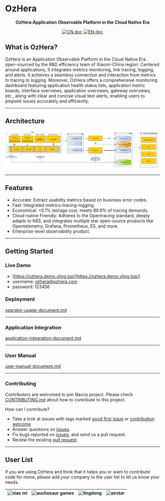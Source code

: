 # OzHera

<p align="center">
<b>OzHera:Application Observable Platform in the Cloud Native Era</b>
</p>

<p align="center">
<a href="README_CN.md"><img src="./readme/images/doc_logo_cn.svg" alt="CN doc"></a>
<a href="README.md"><img src="./readme/images/doc_logo_english.svg" alt="EN doc"></a>
</p>


## What is OzHera?
OzHera is an Application Observable Platform in the Cloud Native Era. open-sourced by the R&D efficiency team of Xiaomi-China region. Centered around applications, it integrates metrics monitoring, link tracing, logging, and alerts. It achieves a seamless connection and interaction from metrics to tracing to logging. Moreover, OzHera offers a comprehensive monitoring dashboard featuring application health status lists, application metric boards, interface overviews, application overviews, gateway overviews, etc., along with clear and concise visual text alerts, enabling users to pinpoint issues accurately and efficiently.

---

## Architecture
![ozhera](./readme/images/architecture.png)

---

## Features
- Accurate: Extract usability metrics based on business error codes.
- Fast: Integrated metrics-tracing-logging.
- Economical: <0.1% storage cost, meets 99.9% of tracing demands.
- Cloud-native Friendly: Adheres to the Opentracing standard, deeply adapts to K8S, and integrates multiple star open-source products like Opentelemetry, Grafana, Prometheus, ES, and more.
- Enterprise-level observability product.

---

## Getting Started
### Live Demo
+ [https://ozhera.demo.yling.top](https://ozhera.demo.yling.top/)
+ username: ozhera@ozhera.com
+ password: 123456


### Deployment
[operator-usage-document.md](readme%2Fdeploy%2Fozhera-deploy-document.md)

---

### Application Integration
[application-integration-document.md](readme/application-integeration/application-integration-document.md)

---

### User Manual
[user-manual-document.md](readme/user-manual/user-manual-document.md)

---

### Contributing
Contributors are welcomed to join Nacos project. Please check [CONTRIBUTING.md](readme%2Fcontributing%2FCONTRIBUTING.md) about how to contribute to this project.

How can I contribute?
- Take a look at issues with tags marked [good first issue](https://github.com/XiaoMi/ozhera/labels/good%20first%20issue) or [contribution welcome](https://github.com/XiaoMi/ozhera/labels/help%20wanted).
- Answer questions on [issues](https://github.com/XiaoMi/ozhera/issues).
- Fix bugs reported on [issues](https://github.com/XiaoMi/ozhera/issues), and send us a pull request.
- Review the existing [pull request](https://github.com/XiaoMi/ozhera/pulls).

---

## User List

If you are using OzHera and think that it helps you or want to contribute code for mone, please add your company to the user list to let us know your needs.

|![xiao mi](./readme/userlist/mi.png)|![auchosaur games](readme/userlist/auchosaur_games.png)|![lingdong](readme/userlist/lingdong.png)|![airstar](readme/userlist/airstar.png)|
| :---: | :---: | :---: | :---: |





